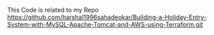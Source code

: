 This Code is related to my Repo https://github.com/harshal1996sahadeokar/Building-a-Holiday-Entry-System-with-MySQL-Apache-Tomcat-and-AWS-using-Terraform.git
